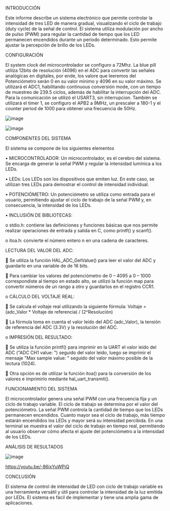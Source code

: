 INTRODUCCIÓN

Este informe describe un sistema electrónico que permite controlar la intensidad de tres LED de manera gradual, visualizando el ciclo de trabajo (duty cycle) de la señal de control. 
El sistema utiliza modulación por ancho de pulso (PWM) para regular la cantidad de tiempo que los LED permanecen encendidos durante un período determinado. 
Esto permite ajustar la percepción de brillo de los LEDs.

CONFIGURACIÓN 

El system clock del microcontrolador se configuro a 72Mhz.
La blue pill utiliza 12bits de resolución (4096) en el ADC para convertir las señales analógicas en digitales, por ende, 
los valore que leeremos del Potenciómetro serán 0 en su valor mínimo y 4096 en su valor máximo. Se utilizará el ADC1, 
habilitando continuous conversión mode, con un tiempo de muestreo de 239.5 ciclos, además de habilitar la interrupción del ADC.
Para la comunicación se utilizó el USART3, sin interrupcion. También se utilizará el timer 1, se configuro el APB2 a 9MHz, 
un prescaler a 180-1 y el counter period de 1000 para obtener una frecuencia de 50Hz. 

![image](https://github.com/ErickDiaz2001/Ejercicio_6/assets/169405943/fb017e92-4440-420e-a0ff-9e63ceb6edeb)

![image](https://github.com/ErickDiaz2001/Ejercicio_6/assets/169405943/f15091ba-ddfb-4c54-a7fd-05209ec8bcee)

COMPONENTES DEL SISTEMA

El sistema se compone de los siguientes elementos

•  MICROCONTROLADOR: Un microcontrolador, es el cerebro del sistema. Se encarga de generar la señal PWM y regular la intensidad lumínica a los LEDs. 

•  LEDs: Los LEDs son los dispositivos que emiten luz. En este caso, se utilizan tres LEDs para demostrar el control de intensidad individual. 

•  POTENCIÓMETRO: Un potenciómetro se utiliza como entrada para el usuario, permitiendo ajustar el ciclo de trabajo de la señal PWM y, en consecuencia, la intensidad de los LEDs.

•	INCLUSIÓN DE BIBLIOTECAS:

o	stdio.h: contiene las definiciones y funciones básicas que nos permite realizar operaciones de entrada y salida en C, como printf() y scanf().

o	itoa.h: convierte el número entero n en una cadena de caracteres.

LECTURA DEL VALOR DEL ADC:

	Se utiliza la función HAL_ADC_GetValue() para leer el valor del ADC y guardarlo en una variable de de 16 bits.

	Para cambiar los valores del potenciómetro de 0 – 4095 a 0 – 1000 correspondiste al tiempo en estado alto, se utilizó la función map para convertir números de un rango a otro y guardarlos en el registro CCR1.

o	CÁLCULO DEL VOLTAJE REAL:

	Se calcula el voltaje real utilizando la siguiente fórmula: Voltaje = (adc_Valor * Voltaje de referencia) / (2^Resolución)

	La fórmula toma en cuenta el valor leído del ADC (adc_Valor), la tensión de referencia del ADC (3.3V) y la resolución del ADC.

o	IMPRESIÓN DEL RESULTADO:

	Se utiliza la función printf() para imprimir en la UART el valor leído del ADC ("ADC CH1 value: ") seguido del valor leído, luego se imprimir el mensaje "Max sample value: " seguido del valor máximo posible de la lectura (1024).

	Otra opción es de utilizar la función itoa() para la conversión de los valores e imprimirlo mediante hal_uart_transmit().

FUNCIONAMIENTO DEL SISTEMA

El microcontrolador genera una señal PWM con una frecuencia fija y un ciclo de trabajo variable. 
El ciclo de trabajo se determina por el valor del potenciómetro. La señal PWM controla la cantidad de tiempo que los LEDs permanecen encendidos. 
Cuanto mayor sea el ciclo de trabajo, más tiempo estarán encendidos los LEDs y mayor será su intensidad percibida.
En una terminal se muestra el valor del ciclo de trabajo en tiempo real, permitiendo al usuario observar cómo afecta el ajuste del potenciómetro a la intensidad de los LEDs.

ANÁLISIS DE RESULTADOS 
 
![image](https://github.com/ErickDiaz2001/Ejercicio_6/assets/169405943/489da8ad-97c1-45b6-b244-93f9877ccc8b)

https://youtu.be/-86ixYuWPiQ

CONCLUSIÓN

El sistema de control de intensidad de LED con ciclo de trabajo variable es una herramienta versátil y útil para controlar la intensidad de la luz emitida por LEDs. 
El sistema es fácil de implementar y tiene una amplia gama de aplicaciones.


